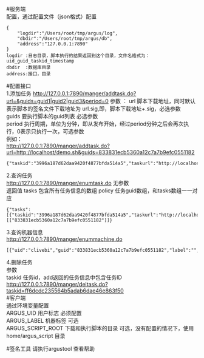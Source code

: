 #服务端  
配置，通过配置文件（json格式）配置  
```
{
	"logdir":"/Users/root/tmp/argus/log",
	"dbdir":"/Users/root/tmp/argus/db",
	"address":"127.0.0.1:7890"
}
logdir :日志目录，脚本执行的结果返回到这个目录，文件名格式为：uid_guid_taskid_timestamp
dbdir  :数据库目录
address:接口，目录
```   
#配置接口  
1.添加任务
http://127.0.0.1:7890/manger/addtask.do?url=&guids=guid1|guid2|guid3&period=0
参数  ：
url 脚本下载地址，同时默认表示脚本的签名文件下载地址为 url.sig,即，脚本下载地址+.sig，必选参数  
guids 要执行脚本的guid列表 必选参数  
period 执行周期，单位为分钟，即从发布开始，经过period分钟之后会再次执行，0表示只执行一次，可选参数  
例如：  
http://127.0.0.1:7890/manger/addtask.do?url=http://localhost/demo.sh&guids=833831ecb5360a12c7a7b9efc0551182  
```
{"taskid":"3996a187d62daa9420f4877bfda514a5","taskurl":"http://localhost/demo.sh","period":0}
```
2.查询任务  
http://127.0.0.1:7890/manger/enumtask.do 无参数  
返回值 tasks  包含所有任务信息的数组
	  policy 任务guid数组，和tasks数组一一对应
```
{"tasks":[{"taskid":"3996a187d62daa9420f4877bfda514a5","taskurl":"http://localhost/demo.sh","period":0}],"policy":[["833831ecb5360a12c7a7b9efc0551182"]]}
```
3.查询机器信息  
http://127.0.0.1:7890/manger/enummachine.do
```
[{"uid":"clivebi","guid":"833831ecb5360a12c7a7b9efc0551182","label":"","last_active":1567999241}]
```
4.删除任务  
参数  
taskid 任务id，add返回的任务信息中包含任务ID
http://127.0.0.1:7890/manger/deltask.do?taskid=ff6dcdc235564b5adab6dae46e863f50  
#客户端  
通过环境变量配置  
ARGUS_UID 用户标志  必须配置  
ARGUS_LABEL 机器标签 可选  
ARGUS_SCRIPT_ROOT 下载和执行脚本的目录 可选，没有配置的情况下，使用home/argus_script 目录  

#签名工具
请执行argustool 查看帮助  
